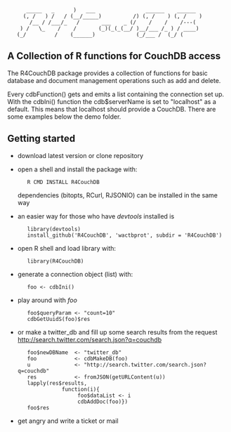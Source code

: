 
          _____   _      )   ___                ______    ______   
         (, /   ) /   / (__/_____)          /) (, /    ) (, /    ) 
           /__ / /___/_   /       ___    _ (/    /    /    /---(   
        ) /   \_    /    /       (_)(_(_(__/ )__/___ /_ ) / ____)  
       (_/         /    (______)             (_/___ /  (_/ (       
                                                                      
      



## A Collection of R functions for CouchDB access

The R4CouchDB package provides a collection of functions for
basic database and document management operations such as add  and
delete. 

Every cdbFunction() gets and emits a list containing the
connection set up.
With the cdbIni() function the cdb$serverName is set to
"localhost" as a default. This means that localhost should
provide a CouchDB. There are some examples below the demo folder.

## Getting started

* download latest version or clone repository
* open a shell and install the package with:
      
         R CMD INSTALL R4CouchDB
  
  dependencies (bitopts, RCurl, RJSONIO) can be 
  installed in the same way

* an easier way for those who have _devtools_ installed is 

         library(devtools)
         install_github('R4CouchDB', 'wactbprot', subdir = 'R4CouchDB')

* open R shell and load library with:

         library(R4CouchDB)

* generate a connection object (list) with:

         foo <- cdbIni()

* play around with _foo_

         foo$queryParam <- "count=10"
         cdbGetUuidS(foo)$res

* or make a twitter_db and fill up some search results from the request
  http://search.twitter.com/search.json?q=couchdb

         foo$newDBName  <- "twitter_db"
         foo            <- cdbMakeDB(foo)
         u              <- "http://search.twitter.com/search.json?q=couchdb"
         res            <- fromJSON(getURLContent(u))
         lapply(res$results,
                    function(i){
                         foo$dataList <- i
                         cdbAddDoc(foo)})
         foo$res

* get angry and write a ticket or mail
